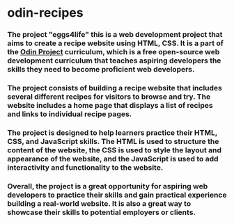 # odin-recipes

   ### The project "eggs4life" this is  a web development project that aims to create a recipe website using HTML, CSS. It is a part of the <a href="https://www.theodinproject.com/">Odin Project</a> curriculum, which is a free open-source web development curriculum that teaches aspiring developers the skills they need to become proficient web developers.
    
   ### The project consists of building a recipe website that includes several different recipes for visitors to browse and try. The website includes a home page that displays a list of recipes and links to individual recipe pages. 

   ### The project is designed to help learners practice their HTML, CSS, and JavaScript skills. The HTML is used to structure the content of the website, the CSS is used to style the layout and appearance of the website, and the JavaScript is used to add interactivity and functionality to the website.

  ###  Overall, the project is a great opportunity for aspiring web developers to practice their skills and gain practical experience building a real-world website. It is also a great way to showcase their skills to potential employers or clients.
